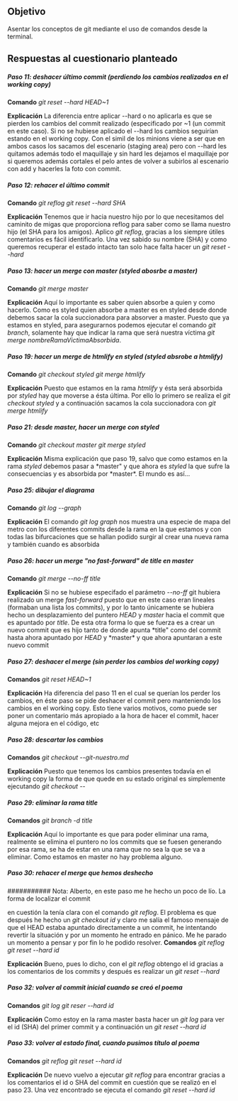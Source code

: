 ## Objetivo
Asentar los conceptos de git mediante el uso de comandos desde la terminal.

## Respuestas al cuestionario planteado

##### Paso 11: deshacer último commit (perdiendo los cambios realizados en el working copy)

**Comando**
_git reset --hard HEAD~1_

**Explicación**
La diferencia entre aplicar --hard o no aplicarla es que se pierden los cambios del commit realizado (especificado
por ~1 (un commit en este caso). Si no se hubiese aplicado el --hard los cambios seguirían estando en el
working copy. Con el simil de los minions viene a ser que en ambos casos los sacamos del escenario (staging area)
pero con --hard les quitamos además todo el maquillaje y sin hard les dejamos el maquillaje por si queremos
además cortales el pelo antes de volver a subirlos al escenario con add y hacerles la foto con commit.

##### Paso 12: rehacer el último commit

**Comando**
_git reflog_
_git reset --hard SHA_

**Explicación**
Tenemos que ir hacia nuestro hijo por lo que necesitamos del caminito de migas que proporciona reflog para
saber como se llama nuestro hijo (el SHA para los amigos). Aplico _git reflog_, gracias a los siempre útiles
comentarios es fácil identificarlo. Una vez sabido su nombre (SHA) y como queremos recuperar el estado intacto
tan solo hace falta hacer un _git reset --hard <SHA>_

##### Paso 13: hacer un merge con master (styled abosrbe a master)

**Comando**
_git merge master_

**Explicación**
Aquí lo importante es saber quien absorbe a quien y como hacerlo. Como es styled quien absorbe a master es
en styled desde donde debemos sacar la cola succionadora para absorver a master. Puesto que ya estamos en
styled, para asegurarnos podemos ejecutar el comando _git branch_, solamente hay que indicar la rama que
será nuestra víctima _git merge nombreRamaVictimaAbsorbida_.

##### Paso 19: hacer un merge de htmlify en styled (styled absrobe a htmlify)

**Comando**
_git checkout styled_
_git merge htmlify_

**Explicación**
Puesto que estamos en la rama _htmlify_ y ésta será absorbida por _styled_ hay que moverse a ésta última.
Por ello lo primero se realiza el _git checkout styled_ y a continuación sacamos la cola succionadora con
_git merge htmlify_

##### Paso 21: desde master, hacer un merge con styled

**Comando**
_git checkout master_
_git merge styled_

**Explicación**
Misma explicación que paso 19, salvo que como estamos en la rama _styled_ debemos pasar a *master" y que
ahora es *styled* la que sufre la consecuencias y es absorbida por *master\*. El mundo es así...

##### Paso 25: dibujar el diagrama

**Comando**
_git log --graph_

**Explicación**
El comando _git log graph_ nos muestra una especie de mapa del metro con los diferentes commits desde la
rama en la que estamos y con todas las bifurcaciones que se hallan podido surgir al crear una nueva rama
y también cuando es absorbida

##### Paso 26: hacer un merge "no fast-forward" de title en master

**Comando**
_git merge --no-ff title_

**Explicación**
Si no se hubiese especifado el parámetro _--no-ff_ git hubiera realizado un merge _fast-forward_ puesto
que en este caso eran lineales (formaban una lista los commits), y por lo tanto únicamente se hubiera
hecho un desplazamiento del puntero _HEAD_ y _master_ hacia el commit que es apuntado por _title_. De esta
otra forma lo que se fuerza es a crear un nuevo commit que es hijo tanto de donde apunta *title" como del
commit hasta ahora apuntado por *HEAD* y *master\* y que ahora apuntaran a este nuevo commit

##### Paso 27: deshacer el merge (sin perder los cambios del working copy)

**Comandos**
_git reset HEAD~1_

**Explicación**
Ha diferencia del paso 11 en el cual se querían los perder los cambios, en éste paso se pide
deshacer el commit pero manteniendo los cambios en el working copy. Esto tiene varios motivos,
como puede ser poner un comentario más apropiado a la hora de hacer el commit, hacer alguna
mejora en el código, etc

##### Paso 28: descartar los cambios

**Comandos**
_git checkout --git-nuestro.md_

**Explicación**
Puesto que tenemos los cambios presentes todavía en el working copy la forma de que quede en su
estado original es simplemente ejecutando _git checkout --<nombreArchivo>_

##### Paso 29: eliminar la rama title

**Comandos**
_git branch -d title_

**Explicación**
Aquí lo importante es que para poder eliminar una rama, realmente se elimina el puntero no los
commits que se fuesen generando por esa rama, se ha de estar en una rama que no sea la que se
va a eliminar. Como estamos en master no hay problema alguno.

##### Paso 30: rehacer el merge que hemos deshecho

########### Nota: Alberto, en este paso me he hecho un poco de lío. La forma de localizar el commit

en cuestión la tenía clara con el comando _git reflog_. El problema es que después he hecho un
_git checkout id_ y claro me salía el famoso mensaje de que el HEAD estaba apuntado directamente
a un commit, he intentando revertir la situación y por un momento he entrado en pánico. Me he
parado un momento a pensar y por fin lo he podido resolver.
**Comandos**
_git reflog_
_git reset --hard id_

**Explicación**
Bueno, pues lo dicho, con el _git reflog_ obtengo el id gracias a los comentarios de los commits
y después es realizar un _git reset --hard <id>_

##### Paso 32: volver al commit inicial cuando se creó el poema

**Comandos**
_git log_
_git reser --hard id_

**Explicación**
Como estoy en la rama master basta hacer un _git log_ para ver el id (SHA) del primer commit
y a continuación un _git reset --hard id_

##### Paso 33: volver al estado final, cuando pusimos título al poema

**Comandos**
_git reflog_
_git reset --hard id_

**Explicación**
De nuevo vuelvo a ejecutar _git reflog_ para encontrar gracias a los comentarios el id o SHA
del commit en cuestión que se realizó en el paso 23. Una vez encontrado se ejecuta el comando
_git reset --hard id_
